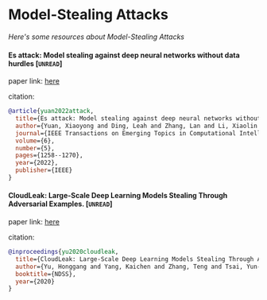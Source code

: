 # Model-Stealing Attacks
*Here's some resources about Model-Stealing Attacks*

#### Es attack: Model stealing against deep neural networks without data hurdles [`UNREAD`]

paper link: [here](https://arxiv.org/pdf/2009.09560)

citation: 
```bibtex
@article{yuan2022attack,
  title={Es attack: Model stealing against deep neural networks without data hurdles},
  author={Yuan, Xiaoyong and Ding, Leah and Zhang, Lan and Li, Xiaolin and Wu, Dapeng Oliver},
  journal={IEEE Transactions on Emerging Topics in Computational Intelligence},
  volume={6},
  number={5},
  pages={1258--1270},
  year={2022},
  publisher={IEEE}
}
```
    

#### CloudLeak: Large-Scale Deep Learning Models Stealing Through Adversarial Examples. [`UNREAD`]

paper link: [here](https://www.ndss-symposium.org/wp-content/uploads/2020/02/24178-paper.pdf)

citation: 
```bibtex
@inproceedings{yu2020cloudleak,
  title={CloudLeak: Large-Scale Deep Learning Models Stealing Through Adversarial Examples.},
  author={Yu, Honggang and Yang, Kaichen and Zhang, Teng and Tsai, Yun-Yun and Ho, Tsung-Yi and Jin, Yier},
  booktitle={NDSS},
  year={2020}
}
```
    